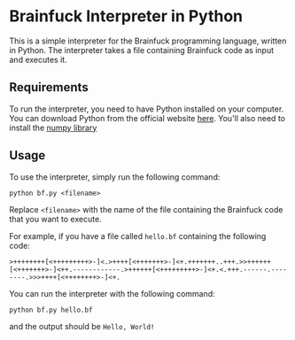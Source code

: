 # Brainfuck Interpreter in Python

This is a simple interpreter for the Brainfuck programming language, written in Python. The interpreter takes a file containing Brainfuck code as input and executes it.

## Requirements

To run the interpreter, you need to have Python installed on your computer. You can download Python from the official website [here](https://www.python.org/downloads/).
You'll also need to install the [numpy library](https://pypi.org/project/numpy/)

## Usage

To use the interpreter, simply run the following command:

```
python bf.py <filename>
```


Replace `<filename>` with the name of the file containing the Brainfuck code that you want to execute.

For example, if you have a file called `hello.bf` containing the following code:

```
>++++++++[<+++++++++>-]<.>++++[<+++++++>-]<+.+++++++..+++.>>++++++[<+++++++>-]<++.------------.>++++++[<+++++++++>-]<+.<.+++.------.--------.>>>++++[<++++++++>-]<+.
```

You can run the interpreter with the following command:

```
python bf.py hello.bf
```

and the output should be `Hello, World!`
